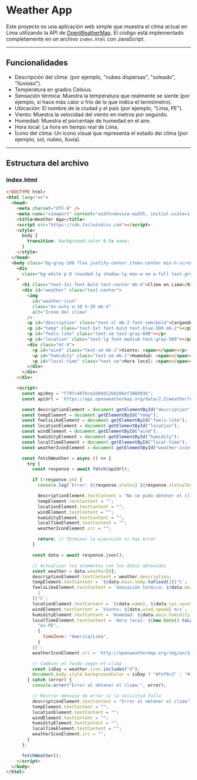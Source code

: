 # Weather App

Este proyecto es una aplicación web simple que muestra el clima actual en Lima utilizando la API de [OpenWeatherMap](https://openweathermap.org/). El código está implementado completamente en un archivo `index.html` con JavaScript.

---

## Funcionalidades

- Descripción del clima: (por ejemplo, "nubes dispersas", "soleado", "lluvioso").
- Temperatura en grados Celsius.
- Sensación térmica: Muestra la temperatura que realmente se siente (por ejemplo, si hace más calor o frío de lo que indica el termómetro).
- Ubicación: El nombre de la ciudad y el país (por ejemplo, "Lima, PE").
- Viento: Muestra la velocidad del viento en metros por segundo.
- Humedad: Muestra el porcentaje de humedad en el aire.
- Hora local: La hora en tiempo real de Lima.
- Ícono del clima: Un ícono visual que representa el estado del clima (por ejemplo, sol, nubes, lluvia).

---

## Estructura del archivo

### **index.html**

```html
<!DOCTYPE html>
<html lang="es">
  <head>
    <meta charset="UTF-8" />
    <meta name="viewport" content="width=device-width, initial-scale=1.0" />
    <title>Weather App</title>
    <script src="https://cdn.tailwindcss.com"></script>
    <style>
      body {
        transition: background-color 0.5s ease;
      }
    </style>
  </head>
  <body class="bg-gray-100 flex justify-center items-center min-h-screen">
    <div
      class="bg-white p-8 rounded-lg shadow-lg max-w-sm w-full text-gray-700"
    >
      <h1 class="text-3xl font-bold text-center mb-4">Clima en Lima</h1>
      <div id="weather" class="text-center">
        <img
          id="weather-icon"
          class="mx-auto w-20 h-20 mb-4"
          alt="Ícono del clima"
        />
        <p id="description" class="text-xl mb-2 font-semibold">Cargando...</p>
        <p id="temp" class="text-5xl font-bold text-blue-500 mb-2"></p>
        <p id="feels-like" class="text-sm text-gray-600"></p>
        <p id="location" class="text-lg font-medium text-gray-500"></p>
        <div class="mt-4">
          <p id="wind" class="text-sm mb-1">Viento: <span></span></p>
          <p id="humidity" class="text-sm mb-1">Humedad: <span></span></p>
          <p id="local-time" class="text-sm">Hora local: <span></span></p>
        </div>
      </div>
    </div>

    <script>
      const apiKey = "f79fc487bce2d44d12b8186ef388d93b";
      const apiUrl = `https://api.openweathermap.org/data/2.5/weather?q=Lima&appid=${apiKey}&units=metric&lang=es`;

      const descriptionElement = document.getElementById("description");
      const tempElement = document.getElementById("temp");
      const feelsLikeElement = document.getElementById("feels-like");
      const locationElement = document.getElementById("location");
      const windElement = document.getElementById("wind");
      const humidityElement = document.getElementById("humidity");
      const localTimeElement = document.getElementById("local-time");
      const weatherIconElement = document.getElementById("weather-icon");

      const fetchWeather = async () => {
        try {
          const response = await fetch(apiUrl);

          if (!response.ok) {
            console.log(`Error: ${response.status} ${response.statusText}`);

            descriptionElement.textContent = "No se pudo obtener el clima";
            tempElement.textContent = "";
            locationElement.textContent = "";
            windElement.textContent = "";
            humidityElement.textContent = "";
            localTimeElement.textContent = "";
            weatherIconElement.src = "";

            return; // Terminar la ejecución si hay error
          }

          const data = await response.json();

          // Actualizar los elementos con los datos obtenidos
          const weather = data.weather[0];
          descriptionElement.textContent = weather.description;
          tempElement.textContent = `${data.main.temp.toFixed(1)}°C`;
          feelsLikeElement.textContent = `Sensación térmica: ${data.main.feels_like.toFixed(
            1
          )}°C`;
          locationElement.textContent = `${data.name}, ${data.sys.country}`;
          windElement.textContent = `Viento: ${data.wind.speed} m/s`;
          humidityElement.textContent = `Humedad: ${data.main.humidity}%`;
          localTimeElement.textContent = `Hora local: ${new Date().toLocaleTimeString(
            "es-PE",
            {
              timeZone: "America/Lima",
            }
          )}`;
          weatherIconElement.src = `http://openweathermap.org/img/wn/${weather.icon}@2x.png`;

          // Cambiar el fondo según el clima
          const isDay = weather.icon.includes("d");
          document.body.style.backgroundColor = isDay ? "#fef9c3" : "#1e3a8a";
        } catch (error) {
          console.error("Error al obtener el clima:", error);

          // Mostrar mensaje de error si la solicitud falla
          descriptionElement.textContent = "Error al obtener el clima";
          tempElement.textContent = "";
          locationElement.textContent = "";
          windElement.textContent = "";
          humidityElement.textContent = "";
          localTimeElement.textContent = "";
          weatherIconElement.src = "";
        }
      };

      fetchWeather();
    </script>
  </body>
</html>
```
